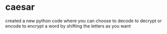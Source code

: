 # caesar
created a new python code where you can choose to decode to decrypt or encode to encrypt a word by shifting the letters as you want
